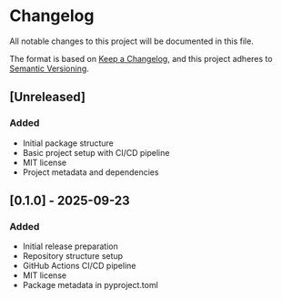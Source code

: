 # Changelog

All notable changes to this project will be documented in this file.

The format is based on [Keep a Changelog](https://keepachangelog.com/en/1.0.0/),
and this project adheres to [Semantic Versioning](https://semver.org/spec/v2.0.0.html).

## [Unreleased]

### Added
- Initial package structure
- Basic project setup with CI/CD pipeline
- MIT license
- Project metadata and dependencies

## [0.1.0] - 2025-09-23

### Added
- Initial release preparation
- Repository structure setup
- GitHub Actions CI/CD pipeline
- MIT license
- Package metadata in pyproject.toml
